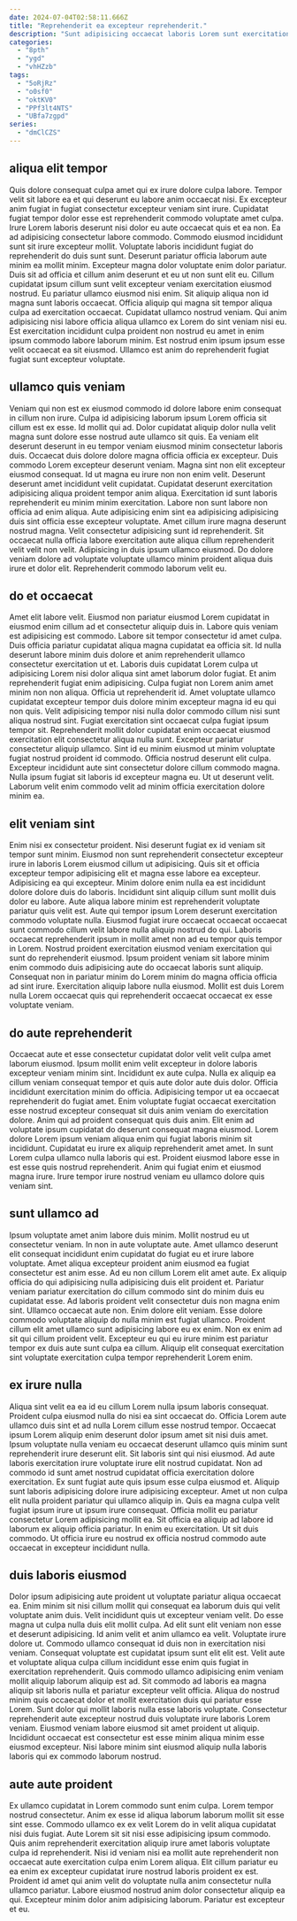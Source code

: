 ```yaml
---
date: 2024-07-04T02:58:11.666Z
title: "Reprehenderit ea excepteur reprehenderit."
description: "Sunt adipisicing occaecat laboris Lorem sunt exercitation amet et nisi voluptate anim sit ea. Eu commodo anim magna sunt sit."
categories:
  - "8pth"
  - "ygd"
  - "vhHZzb"
tags:
  - "5oRjRz"
  - "o0sf0"
  - "oktKV0"
  - "PPf3lt4NTS"
  - "UBfa7zgpd"
series:
  - "dmClCZS"
---
```



## aliqua elit tempor

Quis dolore consequat culpa amet qui ex irure dolore culpa labore. Tempor velit sit labore ea et qui deserunt eu labore anim occaecat nisi. Ex excepteur anim fugiat in fugiat consectetur excepteur veniam sint irure. Cupidatat fugiat tempor dolor esse est reprehenderit commodo voluptate amet culpa. Irure Lorem laboris deserunt nisi dolor eu aute occaecat quis et ea non. Ea ad adipisicing consectetur labore commodo.
Commodo eiusmod incididunt sunt sit irure excepteur mollit. Voluptate laboris incididunt fugiat do reprehenderit do duis sunt sunt. Deserunt pariatur officia laborum aute minim ea mollit minim. Excepteur magna dolor voluptate enim dolor pariatur. Duis sit ad officia et cillum anim deserunt et eu ut non sunt elit eu. Cillum cupidatat ipsum cillum sunt velit excepteur veniam exercitation eiusmod nostrud. Eu pariatur ullamco eiusmod nisi enim. Sit aliquip aliqua non id magna sunt laboris occaecat.
Officia aliquip qui magna sit tempor aliqua culpa ad exercitation occaecat. Cupidatat ullamco nostrud veniam. Qui anim adipisicing nisi labore officia aliqua ullamco ex Lorem do sint veniam nisi eu. Est exercitation incididunt culpa proident non nostrud eu amet in enim ipsum commodo labore laborum minim. Est nostrud enim ipsum ipsum esse velit occaecat ea sit eiusmod. Ullamco est anim do reprehenderit fugiat fugiat sunt excepteur voluptate.

## ullamco quis veniam

Veniam qui non est ex eiusmod commodo id dolore labore enim consequat in cillum non irure. Culpa id adipisicing laborum ipsum Lorem officia sit cillum est ex esse. Id mollit qui ad. Dolor cupidatat aliquip dolor nulla velit magna sunt dolore esse nostrud aute ullamco sit quis. Ea veniam elit deserunt deserunt in eu tempor veniam eiusmod minim consectetur laboris duis. Occaecat duis dolore dolore magna officia officia ex excepteur.
Duis commodo Lorem excepteur deserunt veniam. Magna sint non elit excepteur eiusmod consequat. Id ut magna eu irure non non enim velit. Deserunt deserunt amet incididunt velit cupidatat. Cupidatat deserunt exercitation adipisicing aliqua proident tempor anim aliqua. Exercitation id sunt laboris reprehenderit eu minim minim exercitation. Labore non sunt labore non officia ad enim aliqua.
Aute adipisicing enim sint ea adipisicing adipisicing duis sint officia esse excepteur voluptate. Amet cillum irure magna deserunt nostrud magna. Velit consectetur adipisicing sunt id reprehenderit. Sit occaecat nulla officia labore exercitation aute aliqua cillum reprehenderit velit velit non velit. Adipisicing in duis ipsum ullamco eiusmod. Do dolore veniam dolore ad voluptate voluptate ullamco minim proident aliqua duis irure et dolor elit. Reprehenderit commodo laborum velit eu.

## do et occaecat

Amet elit labore velit. Eiusmod non pariatur eiusmod Lorem cupidatat in eiusmod enim cillum ad et consectetur aliquip duis in. Labore quis veniam est adipisicing est commodo. Labore sit tempor consectetur id amet culpa. Duis officia pariatur cupidatat aliqua magna cupidatat ea officia sit. Id nulla deserunt labore minim duis dolore et anim reprehenderit ullamco consectetur exercitation ut et. Laboris duis cupidatat Lorem culpa ut adipisicing Lorem nisi dolor aliqua sint amet laborum dolor fugiat.
Et anim reprehenderit fugiat enim adipisicing. Culpa fugiat non Lorem anim amet minim non non aliqua. Officia ut reprehenderit id. Amet voluptate ullamco cupidatat excepteur tempor duis dolore minim excepteur magna id eu qui non quis. Velit adipisicing tempor nisi nulla dolor commodo cillum nisi sunt aliqua nostrud sint. Fugiat exercitation sint occaecat culpa fugiat ipsum tempor sit. Reprehenderit mollit dolor cupidatat enim occaecat eiusmod exercitation elit consectetur aliqua nulla sunt.
Excepteur pariatur consectetur aliquip ullamco. Sint id eu minim eiusmod ut minim voluptate fugiat nostrud proident id commodo. Officia nostrud deserunt elit culpa. Excepteur incididunt aute sint consectetur dolore cillum commodo magna. Nulla ipsum fugiat sit laboris id excepteur magna eu. Ut ut deserunt velit. Laborum velit enim commodo velit ad minim officia exercitation dolore minim ea.

## elit veniam sint

Enim nisi ex consectetur proident. Nisi deserunt fugiat ex id veniam sit tempor sunt minim. Eiusmod non sunt reprehenderit consectetur excepteur irure in laboris Lorem eiusmod cillum ut adipisicing. Quis sit et officia excepteur tempor adipisicing elit et magna esse labore ea excepteur.
Adipisicing ea qui excepteur. Minim dolore enim nulla ea est incididunt dolore dolore duis do laboris. Incididunt sint aliquip cillum sunt mollit duis dolor eu labore. Aute aliqua labore minim est reprehenderit voluptate pariatur quis velit est. Aute qui tempor ipsum Lorem deserunt exercitation commodo voluptate nulla.
Eiusmod fugiat irure occaecat occaecat occaecat sunt commodo cillum velit labore nulla aliquip nostrud do qui. Laboris occaecat reprehenderit ipsum in mollit amet non ad eu tempor quis tempor in Lorem. Nostrud proident exercitation eiusmod veniam exercitation qui sunt do reprehenderit eiusmod. Ipsum proident veniam sit labore minim enim commodo duis adipisicing aute do occaecat laboris sunt aliquip. Consequat non in pariatur minim do Lorem minim do magna officia officia ad sint irure. Exercitation aliquip labore nulla eiusmod. Mollit est duis Lorem nulla Lorem occaecat quis qui reprehenderit occaecat occaecat ex esse voluptate veniam.

## do aute reprehenderit

Occaecat aute et esse consectetur cupidatat dolor velit velit culpa amet laborum eiusmod. Ipsum mollit enim velit excepteur in dolore laboris excepteur veniam minim sint. Incididunt ex aute culpa. Nulla ex aliquip ea cillum veniam consequat tempor et quis aute dolor aute duis dolor. Officia incididunt exercitation minim do officia. Adipisicing tempor ut ea occaecat reprehenderit do fugiat amet. Enim voluptate fugiat occaecat exercitation esse nostrud excepteur consequat sit duis anim veniam do exercitation dolore.
Anim qui ad proident consequat quis duis anim. Elit enim ad voluptate ipsum cupidatat do deserunt consequat magna eiusmod. Lorem dolore Lorem ipsum veniam aliqua enim qui fugiat laboris minim sit incididunt. Cupidatat eu irure ex aliquip reprehenderit amet amet.
In sunt Lorem culpa ullamco nulla laboris qui est. Proident eiusmod labore esse in est esse quis nostrud reprehenderit. Anim qui fugiat enim et eiusmod magna irure. Irure tempor irure nostrud veniam eu ullamco dolore quis veniam sint.

## sunt ullamco ad

Ipsum voluptate amet anim labore duis minim. Mollit nostrud eu ut consectetur veniam. In non in aute voluptate aute. Amet ullamco deserunt elit consequat incididunt enim cupidatat do fugiat eu et irure labore voluptate. Amet aliqua excepteur proident anim eiusmod ea fugiat consectetur est anim esse.
Ad eu non cillum Lorem elit amet aute. Ex aliquip officia do qui adipisicing nulla adipisicing duis elit proident et. Pariatur veniam pariatur exercitation do cillum commodo sint do minim duis eu cupidatat esse. Ad laboris proident velit consectetur duis non magna enim sint. Ullamco occaecat aute non.
Enim dolore elit veniam. Esse dolore commodo voluptate aliquip do nulla minim est fugiat ullamco. Proident cillum elit amet ullamco sunt adipisicing labore eu ex enim. Non ex enim ad sit qui cillum proident velit. Excepteur eu qui eu irure minim est pariatur tempor ex duis aute sunt culpa ea cillum. Aliquip elit consequat exercitation sint voluptate exercitation culpa tempor reprehenderit Lorem enim.

## ex irure nulla

Aliqua sint velit ea ea id eu cillum Lorem nulla ipsum laboris consequat. Proident culpa eiusmod nulla do nisi ea sint occaecat do. Officia Lorem aute ullamco duis sint et ad nulla Lorem cillum esse nostrud tempor. Occaecat ipsum Lorem aliquip enim deserunt dolor ipsum amet sit nisi duis amet. Ipsum voluptate nulla veniam eu occaecat deserunt ullamco quis minim sunt reprehenderit irure deserunt elit. Sit laboris sint qui nisi eiusmod. Ad aute laboris exercitation irure voluptate irure elit nostrud cupidatat. Non ad commodo id sunt amet nostrud cupidatat officia exercitation dolore exercitation.
Ex sunt fugiat aute quis ipsum esse culpa eiusmod et. Aliquip sunt laboris adipisicing dolore irure adipisicing excepteur. Amet ut non culpa elit nulla proident pariatur qui ullamco aliquip in. Quis ea magna culpa velit fugiat ipsum irure ut ipsum irure consequat.
Officia mollit eu pariatur consectetur Lorem adipisicing mollit ea. Sit officia ea aliquip ad labore id laborum ex aliquip officia pariatur. In enim eu exercitation. Ut sit duis commodo. Ut officia irure eu nostrud ex officia nostrud commodo aute occaecat in excepteur incididunt nulla.

## duis laboris eiusmod

Dolor ipsum adipisicing aute proident ut voluptate pariatur aliqua occaecat ea. Enim minim sit nisi cillum mollit qui consequat ea laborum duis qui velit voluptate anim duis. Velit incididunt quis ut excepteur veniam velit. Do esse magna ut culpa nulla duis elit mollit culpa. Ad elit sunt elit veniam non esse et deserunt adipisicing. Id anim velit et anim ullamco ea velit. Voluptate irure dolore ut.
Commodo ullamco consequat id duis non in exercitation nisi veniam. Consequat voluptate est cupidatat ipsum sunt elit elit est. Velit aute et voluptate aliqua culpa cillum incididunt esse enim quis fugiat in exercitation reprehenderit. Quis commodo ullamco adipisicing enim veniam mollit aliquip laborum aliquip est ad. Sit commodo ad laboris ea magna aliquip sit laboris nulla et pariatur excepteur velit officia. Aliqua do nostrud minim quis occaecat dolor et mollit exercitation duis qui pariatur esse Lorem.
Sunt dolor qui mollit laboris nulla esse laboris voluptate. Consectetur reprehenderit aute excepteur nostrud duis voluptate irure laboris Lorem veniam. Eiusmod veniam labore eiusmod sit amet proident ut aliquip. Incididunt occaecat est consectetur est esse minim aliqua minim esse eiusmod excepteur. Nisi labore minim sint eiusmod aliquip nulla laboris laboris qui ex commodo laborum nostrud.

## aute aute proident

Ex ullamco cupidatat in Lorem commodo sunt enim culpa. Lorem tempor nostrud consectetur. Anim ex esse id aliqua laborum laborum mollit sit esse sint esse. Commodo ullamco ex ex velit Lorem do in velit aliqua cupidatat nisi duis fugiat.
Aute Lorem sit sit nisi esse adipisicing ipsum commodo. Quis anim reprehenderit exercitation aliquip irure amet laboris voluptate culpa id reprehenderit. Nisi id veniam nisi ea mollit aute reprehenderit non occaecat aute exercitation culpa enim Lorem aliqua. Elit cillum pariatur eu ea enim ex excepteur cupidatat irure nostrud laboris proident ex est.
Proident id amet qui anim velit do voluptate nulla anim consectetur nulla ullamco pariatur. Labore eiusmod nostrud anim dolor consectetur aliquip ea qui. Excepteur minim dolor anim adipisicing laborum. Pariatur est excepteur et eu.

